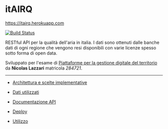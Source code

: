 # itAIRQ
https://itairq.herokuapp.com

[![Build Status](https://travis-ci.org/n28div/itAIRQ.svg?branch=master)](https://travis-ci.org/n28div/itAIRQ)

RESTful API per la qualità dell'aria in italia.
I dati sono ottenuti dalle banche dati di ogni regione che vengono resi disponibili con varie licenze spesso sotto forma di open data.

Sviluppato per l'esame di [Piattaforme per la gestione digitale del territorio](https://www.uniurb.it/insegnamenti-e-programmi/255577)
da **Nicolas Lazzari** matricola *284721*.

---
* [Architettura e scelte implementative](./ARCHITECTURE.md)

* [Dati utilizzati](./DATA.md)

* [Documentazione API](./API.md)

* [Deploy](./DEPLOY.md)

* [Utilizzo](./USAGE.md)

